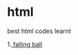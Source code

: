 # html
best html codes learnt

1.<a href="https://priyankap321.github.io/html/falling_ball_svg.html"> falling ball </a> 
